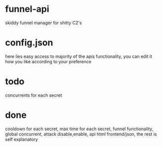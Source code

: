# funnel-api
skiddy funnel manager for shitty C2's

# config.json
here lies easy access to majority of the apis functionality, you can edit it how you like according to your preference

# todo
concurrents for each secret

# done
cooldown for each secret, max time for each secret, funnel functionality, global concurrent, attack disable,enable, api html frontend/json, the rest is self explanatory
